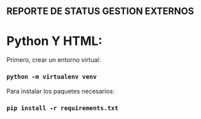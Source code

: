 ## REPORTE DE STATUS GESTION EXTERNOS
# Python Y HTML: 

Primero, crear un entorno virtual:
### `python -m virtualenv venv`

Para instalar los paquetes necesarios:
### `pip install -r requirements.txt`
